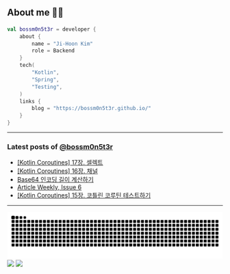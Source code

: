## About me 🧑‍💻

```kotlin
val bossm0n5t3r = developer {
    about {
        name = "Ji-Hoon Kim"
        role = Backend
    }
    tech(
        "Kotlin",
        "Spring",
        "Testing",
    )
    links {
        blog = "https://bossm0n5t3r.github.io/"
    }
}
```

---

### Latest posts of [@bossm0n5t3r](https://github.com/bossm0n5t3r)

<!-- BLOG-POST-LIST:START -->
- [[Kotlin Coroutines] 17장. 셀렉트](https://bossm0n5t3r.github.io/books/kotlin-coroutines-chapter17/)
- [[Kotlin Coroutines] 16장. 채널](https://bossm0n5t3r.github.io/books/kotlin-coroutines-chapter16/)
- [Base64 인코딩 길이 계산하기](https://bossm0n5t3r.github.io/posts/calculate-base64-encoding-length/)
- [Article Weekly, Issue 6](https://bossm0n5t3r.github.io/posts/article-weekly-6/)
- [[Kotlin Coroutines] 15장. 코틀린 코루틴 테스트하기](https://bossm0n5t3r.github.io/books/kotlin-coroutines-chapter15/)
<!-- BLOG-POST-LIST:END -->

---

![](https://raw.githubusercontent.com/bossm0n5t3r/bossm0n5t3r/output/github-snake.svg)
![](https://streak-stats.demolab.com?user=bossm0n5t3r)
![](https://projecteuler.net/profile/bossm0n5t3r.png)
